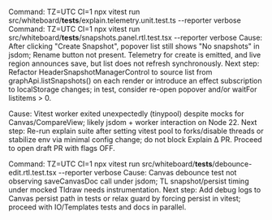 Command: TZ=UTC CI=1 npx vitest run src/whiteboard/__tests__/explain.telemetry.unit.test.ts --reporter verbose
Command: TZ=UTC CI=1 npx vitest run src/whiteboard/__tests__/snapshots.panel.rtl.test.tsx --reporter verbose
Cause: After clicking "Create Snapshot", popover list still shows "No snapshots" in jsdom; Rename button not present. Telemetry for create is emitted, and live region announces save, but list does not refresh synchronously.
Next step: Refactor HeaderSnapshotManagerControl to source list from graphApi.listSnapshots() on each render or introduce an effect subscription to localStorage changes; in test, consider re-open popover and/or waitFor listitems > 0.

Cause: Vitest worker exited unexpectedly (tinypool) despite mocks for Canvas/CompareView; likely jsdom + worker interaction on Node 22.
Next step: Re-run explain suite after setting vitest pool to forks/disable threads or stabilize env via minimal config change; do not block Explain Δ PR. Proceed to open draft PR with flags OFF.

Command: TZ=UTC CI=1 npx vitest run src/whiteboard/__tests__/debounce-edit.rtl.test.tsx --reporter verbose
Cause: Canvas debounce test not observing saveCanvasDoc call under jsdom; TL snapshot/persist timing under mocked Tldraw needs instrumentation.
Next step: Add debug logs to Canvas persist path in tests or relax guard by forcing persist in vitest; proceed with IO/Templates tests and docs in parallel.
